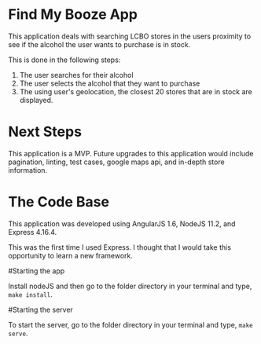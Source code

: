 # Find My Booze App

This application deals with searching LCBO stores in the users proximity to see if the alcohol the user wants to purchase is in stock.

This is done in the following steps:

1. The user searches for their alcohol
2. The user selects the alcohol that they want to purchase
3. The using user's geolocation, the closest 20 stores that are in stock are displayed.

# Next Steps

This application is a MVP. Future upgrades to this application would include pagination, linting, test cases, google maps api, and in-depth store information.

# The Code Base

This application was developed using AngularJS 1.6, NodeJS 11.2, and Express 4.16.4.

This was the first time I used Express. I thought that I would take this opportunity to learn a new framework.

#Starting the app

Install nodeJS and then go to the folder directory in your terminal and type,
`make install`.

#Starting the server

To start the server, go to the folder directory in your terminal and type,
`make serve`.
